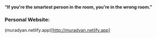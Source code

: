 **“If you're the smartest person in the room, you're in the wrong room.”**

### Personal Website:

(muradyan.netlify.app)[http://muradyan.netlify.app]
